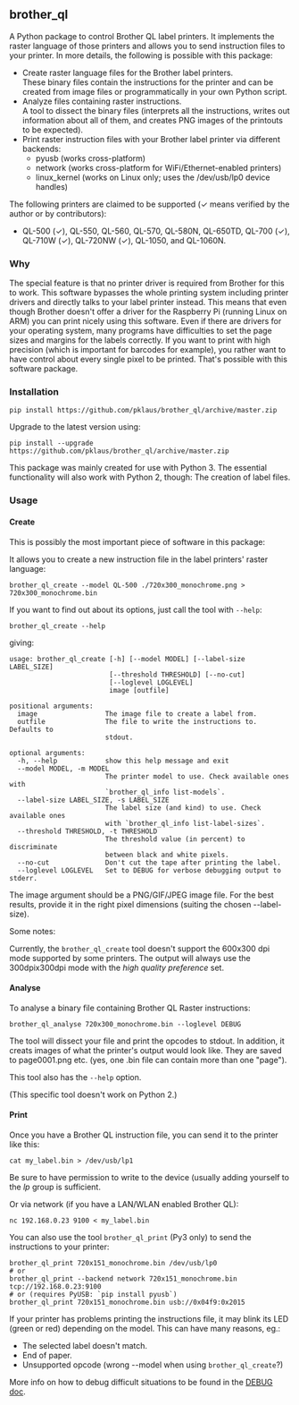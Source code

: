 ## brother\_ql

A Python package to control Brother QL label printers.
It implements the raster language of those printers and allows you to send instruction files to your printer.
In more details, the following is possible with this package:

* Create raster language files for the Brother label printers.  
  These binary files contain the instructions for the printer and can be created from image files or programmatically in your own Python script.
* Analyze files containing raster instructions.  
  A tool to dissect the binary files (interprets all the instructions, writes out information about all of them, and creates PNG images of the printouts to be expected).
* Print raster instruction files with your Brother label printer via different backends:
  * pyusb (works cross-platform)
  * network (works cross-platform for WiFi/Ethernet-enabled printers)
  * linux\_kernel (works on Linux only; uses the /dev/usb/lp0 device handles)

The following printers are claimed to be supported (✓ means verified by the author or by contributors):

* QL-500 (✓), QL-550, QL-560, QL-570, QL-580N, QL-650TD, QL-700 (✓), QL-710W (✓), QL-720NW (✓), QL-1050, and QL-1060N.

### Why

The special feature is that no printer driver is required from Brother for this to work.
This software bypasses the whole printing system including printer drivers and directly
talks to your label printer instead. This means that even though Brother doesn't offer
a driver for the Raspberry Pi (running Linux on ARM) you can print nicely using this software.
Even if there are drivers for your operating system, many programs have difficulties to set
the page sizes and margins for the labels correctly. If you want to print with high precision
(which is important for barcodes for example), you rather want to have control about every
single pixel to be printed. That's possible with this software package.

### Installation

    pip install https://github.com/pklaus/brother_ql/archive/master.zip

Upgrade to the latest version using:

    pip install --upgrade https://github.com/pklaus/brother_ql/archive/master.zip

This package was mainly created for use with Python 3. The essential functionality will also work with Python 2, though: The creation of label files.

### Usage

#### Create

This is possibly the most important piece of software in this package:

It allows you to create a new instruction file in the label printers' raster language:

    brother_ql_create --model QL-500 ./720x300_monochrome.png > 720x300_monochrome.bin

If you want to find out about its options, just call the tool with `--help`:

    brother_ql_create --help

giving:

    usage: brother_ql_create [-h] [--model MODEL] [--label-size LABEL_SIZE]
                             [--threshold THRESHOLD] [--no-cut]
                             [--loglevel LOGLEVEL]
                             image [outfile]
    
    positional arguments:
      image                 The image file to create a label from.
      outfile               The file to write the instructions to. Defaults to
                            stdout.
    
    optional arguments:
      -h, --help            show this help message and exit
      --model MODEL, -m MODEL
                            The printer model to use. Check available ones with
                            `brother_ql_info list-models`.
      --label-size LABEL_SIZE, -s LABEL_SIZE
                            The label size (and kind) to use. Check available ones
                            with `brother_ql_info list-label-sizes`.
      --threshold THRESHOLD, -t THRESHOLD
                            The threshold value (in percent) to discriminate
                            between black and white pixels.
      --no-cut              Don't cut the tape after printing the label.
      --loglevel LOGLEVEL   Set to DEBUG for verbose debugging output to stderr.

The image argument should be a PNG/GIF/JPEG image file.
For the best results, provide it in the right pixel dimensions (suiting the chosen --label-size).

Some notes:

Currently, the `brother_ql_create` tool doesn't support the 600x300 dpi mode supported by some printers.
The output will always use the 300dpix300dpi mode with the *high quality preference* set.

#### Analyse

To analyse a binary file containing Brother QL Raster instructions:

    brother_ql_analyse 720x300_monochrome.bin --loglevel DEBUG

The tool will dissect your file and print the opcodes to stdout.
In addition, it creats images of what the printer's output would look like.
They are saved to page0001.png etc. (yes, one .bin file can contain more than one "page").

This tool also has the `--help` option.

(This specific tool doesn't work on Python 2.)

#### Print

Once you have a Brother QL instruction file, you can send it to the printer like this:

    cat my_label.bin > /dev/usb/lp1

Be sure to have permission to write to the device (usually adding yourself to the *lp* group is sufficient.

Or via network (if you have a LAN/WLAN enabled Brother QL):

    nc 192.168.0.23 9100 < my_label.bin

You can also use the tool `brother_ql_print` (Py3 only) to send the instructions to your printer:

    brother_ql_print 720x151_monochrome.bin /dev/usb/lp0
    # or
    brother_ql_print --backend network 720x151_monochrome.bin tcp://192.168.0.23:9100
    # or (requires PyUSB: `pip install pyusb`)
    brother_ql_print 720x151_monochrome.bin usb://0x04f9:0x2015

If your printer has problems printing the instructions file, it may blink its LED (green or red) depending on the model. This can have many reasons, eg.:

* The selected label doesn't match.
* End of paper.
* Unsupported opcode (wrong --model when using `brother_ql_create`?)

More info on how to debug difficult situations to be found in the [DEBUG doc](DEBUG.md).
